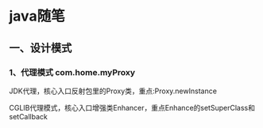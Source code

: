 # java随笔

## 一、设计模式
### 1、代理模式 com.home.myProxy
JDK代理，核心入口反射包里的Proxy类，重点:Proxy.newInstance

CGLIB代理模式，核心入口增强类Enhancer，重点Enhance的setSuperClass和setCallback
